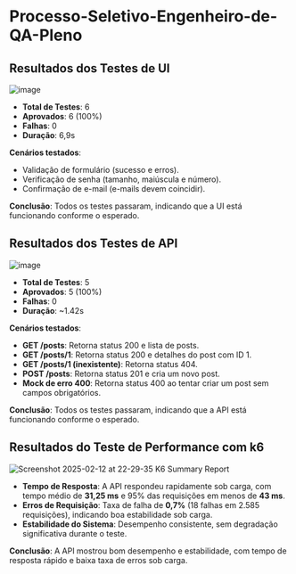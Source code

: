 # Processo-Seletivo-Engenheiro-de-QA-Pleno




## Resultados dos Testes de UI
![image](https://github.com/user-attachments/assets/be03db35-8ec1-4a48-9d9c-d933348e9bcc)

- **Total de Testes**: 6
- **Aprovados**: 6 (100%)
- **Falhas**: 0
- **Duração**: 6,9s

**Cenários testados**:
- Validação de formulário (sucesso e erros).
- Verificação de senha (tamanho, maiúscula e número).
- Confirmação de e-mail (e-mails devem coincidir).

**Conclusão**: Todos os testes passaram, indicando que a UI está funcionando conforme o esperado.

## Resultados dos Testes de API
![image](https://github.com/user-attachments/assets/0634ece9-6cb0-4d35-ae14-e052e956f24f)


- **Total de Testes**: 5
- **Aprovados**: 5 (100%)
- **Falhas**: 0
- **Duração**: ~1.42s

**Cenários testados**:
- **GET /posts**: Retorna status 200 e lista de posts.
- **GET /posts/1**: Retorna status 200 e detalhes do post com ID 1.
- **GET /posts/1 (inexistente)**: Retorna status 404.
- **POST /posts**: Retorna status 201 e cria um novo post.
- **Mock de erro 400**: Retorna status 400 ao tentar criar um post sem campos obrigatórios.

**Conclusão**: Todos os testes passaram, indicando que a API está funcionando conforme o esperado.

## Resultados do Teste de Performance com k6
![Screenshot 2025-02-12 at 22-29-35 K6 Summary Report](https://github.com/user-attachments/assets/a4f42bdd-e613-43da-9013-d79022890be9)


- **Tempo de Resposta**: A API respondeu rapidamente sob carga, com tempo médio de **31,25 ms** e 95% das requisições em menos de **43 ms**.
- **Erros de Requisição**: Taxa de falha de **0,7%** (18 falhas em 2.585 requisições), indicando boa estabilidade sob carga.
- **Estabilidade do Sistema**: Desempenho consistente, sem degradação significativa durante o teste.

**Conclusão**: A API mostrou bom desempenho e estabilidade, com tempo de resposta rápido e baixa taxa de erros sob carga.
